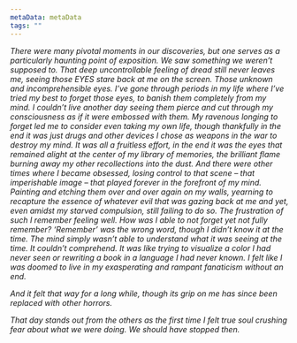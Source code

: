 ```yaml
---
metaData: metaData
tags: ""
---
```


*There were many pivotal moments in our discoveries, but one serves as a particularly haunting point of exposition. We saw something we weren’t supposed to. That deep uncontrollable feeling of dread still never leaves me, seeing those EYES stare back at me on the screen. Those unknown and incomprehensible eyes. I’ve gone through periods in my life where I’ve tried my best to forget those eyes, to banish them completely from my mind. I couldn’t live another day seeing them pierce and cut through my consciousness as if it were embossed with them. My ravenous longing to forget led me to consider even taking my own life, though thankfully in the end it was just drugs and other devices I chose as weapons in the war to destroy my mind. It was all a fruitless effort, in the end it was the eyes that remained alight at the center of my library of memories, the brilliant flame burning away my other recollections into the dust. And there were other times where I became obsessed, losing control to that scene – that imperishable image – that played forever in the forefront of my mind. Painting and etching them over and over again on my walls, yearning to recapture the essence of whatever evil that was gazing back at me and yet, even amidst my starved compulsion, still failing to do so. The frustration of such I remember feeling well. How was I able to not forget yet not fully remember? ‘Remember’ was the wrong word, though I didn’t know it at the time. The mind simply wasn’t able to understand what it was seeing at the time. It couldn’t comprehend. It was like trying to visualize a color I had never seen or rewriting a book in a language I had never known. I felt like I was doomed to live in my exasperating and rampant fanaticism without an end.*

*And it felt that way for a long while, though its grip on me has since been replaced with other horrors.*

*That day stands out from the others as the first time I felt true soul crushing fear about what we were doing. We should have stopped then.*